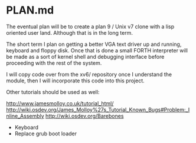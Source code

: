 # PLAN.md

The eventual plan will be to create a plan 9 / Unix v7 clone with a lisp
oriented user land. Although that is in the long term.

The short term I plan on getting a better VGA text driver up and running,
keyboard and floppy disk. Once that is done a small FORTH interpreter will
be made as a sort of kernel shell and debugging interface before proceeding
with the rest of the system.

I will copy code over from the xv6/ repository once I understand the module,
then I will incorporate this code into this project.

Other tutorials should be used as well:

<http://www.jamesmolloy.co.uk/tutorial_html/>
<http://wiki.osdev.org/James_Molloy%27s_Tutorial_Known_Bugs#Problem:_Inline_Assembly>
<http://wiki.osdev.org/Barebones>

* Keyboard
* Replace grub boot loader

